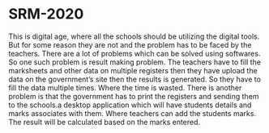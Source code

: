 # SRM-2020
This is digital age, where all the schools should be utilizing the digital tools. But for some reason they are not and the problem has to be faced by the teachers. There are a lot of problems which can be solved using softwares. So one such problem is result making problem. The teachers have to fill the marksheets and other data on multiple registers then they have upload the data on the government’s site then the results is generated. So they have to fill the data multiple times. Where the time is wasted. There is another problem is that the government has to print the registers and sending them to the schools.a desktop application which will have students details and marks associates with them. Where teachers can add the students marks. The result will be calculated based on the marks entered.
